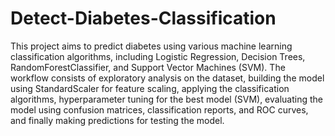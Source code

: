 # Detect-Diabetes-Classification
This project aims to predict diabetes using various machine learning classification algorithms, including Logistic Regression, Decision Trees, RandomForestClassifier, and Support Vector Machines (SVM). The workflow consists of exploratory analysis on the dataset, building the model using StandardScaler for feature scaling, applying the classification algorithms, hyperparameter tuning for the best model (SVM), evaluating the model using confusion matrices, classification reports, and ROC curves, and finally making predictions for testing the model.
